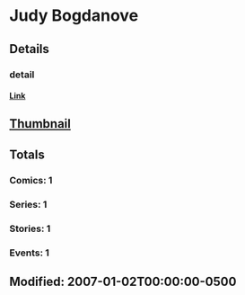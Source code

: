# Judy  Bogdanove 
## Details
### detail
#### [Link](http://marvel.com/comics/creators/3459/judy_bogdanove?utm_campaign=apiRef&utm_source=225578a89fc76f3d20fbffda5d17a88d)
## [Thumbnail](http://i.annihil.us/u/prod/marvel/i/mg/b/40/image_not_available.jpg)
## Totals
### Comics: 1
### Series: 1
### Stories: 1
### Events: 1
## Modified: 2007-01-02T00:00:00-0500
